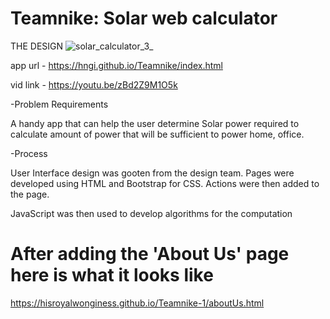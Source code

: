 # Teamnike: Solar web calculator
THE DESIGN
![solar_calculator_3_](https://user-images.githubusercontent.com/54287358/65536185-d0560780-defa-11e9-9a2b-e6fe56d79742.png)

app url - https://hngi.github.io/Teamnike/index.html

vid link - https://youtu.be/zBd2Z9M1O5k

-Problem Requirements

A handy app that can help the user determine Solar power required to calculate amount of power that will be sufficient to power home, office.

-Process

User Interface design was gooten from the design team. Pages were developed using HTML and Bootstrap for CSS. Actions were then added to the page.


JavaScript was then used to develop algorithms for the computation


# After adding the 'About Us' page here is what it looks like 
https://hisroyalwonginess.github.io/Teamnike-1/aboutUs.html
